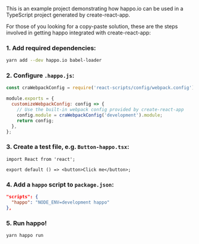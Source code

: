 This is an example project demonstrating how happo.io can be used in a
TypeScript project generated by create-react-app.

For those of you looking for a copy-paste solution, these are the steps involved in getting happo integrated with create-react-app:

### 1. Add required dependencies:

```bash
yarn add --dev happo.io babel-loader
```

### 2. Configure `.happo.js`:

```js
const craWebpackConfig = require('react-scripts/config/webpack.config')

module.exports = {
  customizeWebpackConfig: config => {
    // Use the built-in webpack config provided by create-react-app
    config.module = craWebpackConfig('development').module;
    return config;
  },
};

```

### 3. Create a test file, e.g. `Button-happo.tsx`:

```tsx
import React from 'react';

export default () => <button>Click me</button>;
```

### 4. Add a `happo` script to `package.json`:

```json
"scripts": {
  "happo": "NODE_ENV=development happo"
},
```

### 5. Run happo!

```bash
yarn happo run
```

